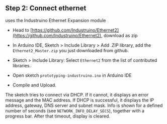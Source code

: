 ## Step 2: Connect ethernet

uses the Industruino Ethernet Expansion module

- Head to [https://github.com/Industruino/Ethernet2](https://github.com/Industruino/Ethernet2), download as zip
- In Arduino IDE, Sketch > Include Library > Add .ZIP library, add the `Ethernet2_Master.zip` you just downloaded from github.
- Sketch > Include Library: Select `Ethernet2` from the list of contributed libraries.

- Open sketch `prototyping-industruino.ino` in Arduino IDE

- Compile and Upload.

The sketch tries to connect via DHCP. If it cannot, it displays an error message and the MAC address. If DHCP
is successful, it displays the IP address, gateway, DNS server and subnet mask. Info is shown for a defined number
of seconds (see `NETWORK_INFO_DELAY_SECS`), together with a progress bar. After that timeout, display is cleared.
